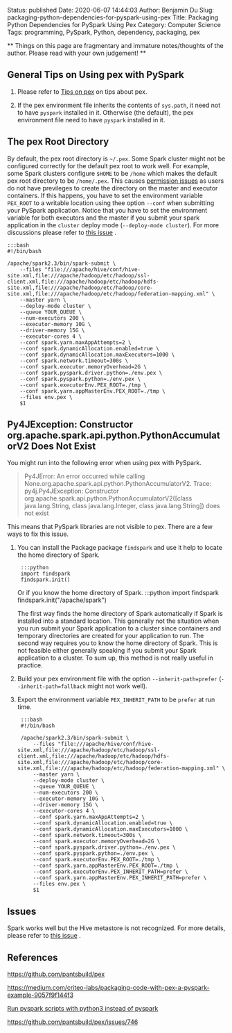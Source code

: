 Status: published
Date: 2020-06-07 14:44:03
Author: Benjamin Du
Slug: packaging-python-dependencies-for-pyspark-using-pex
Title: Packaging Python Dependencies for PySpark Using Pex
Category: Computer Science
Tags: programming, PySpark, Python, dependency, packaging, pex

**
Things on this page are fragmentary and immature notes/thoughts of the author.
Please read with your own judgement!
**


## General Tips on Using pex with PySpark

1. Please refer to [Tips on pex](http://www.legendu.net/misc/blog/tips-on-pex/)
    on tips about pex.

2. If the pex environment file inherits the contents of `sys.path`,
    it need not to have `pyspark` installed in it. 
    Otherwise (the default), 
    the pex environment file need to have `pyspark` installed in it. 

## The pex Root Directory

By default,
the pex root directory is `~/.pex`.
Some Spark cluster might not be configured correctly 
for the default pex root to work well.
For example,
some Spark clusters configure `$HOME` to be `/home`
which makes the default pex root directory to be `/home/.pex`.
This causes [permission issues](https://github.com/pantsbuild/pex/issues/359)
as users do not have previleges to create the directory on the master and executor containers.
If this happens, 
you have to set the environment variable `PEX_ROOT` 
to a writable location using thee option `--conf` 
when submitting your PySpark application.
Notice that you have to set the environment variable 
for both executors and the master 
if you submit your spark application in the `cluster` deploy mode (`--deploy-mode cluster`).
For more discussions please refer to
[this issue](https://github.com/pantsbuild/pex/issues/905)
.

    :::bash
    #!/bin/bash

    /apache/spark2.3/bin/spark-submit \
        --files "file:///apache/hive/conf/hive-site.xml,file:///apache/hadoop/etc/hadoop/ssl-client.xml,file:///apache/hadoop/etc/hadoop/hdfs-site.xml,file:///apache/hadoop/etc/hadoop/core-site.xml,file:///apache/hadoop/etc/hadoop/federation-mapping.xml" \
        --master yarn \
        --deploy-mode cluster \
        --queue YOUR_QUEUE \
        --num-executors 200 \
        --executor-memory 10G \
        --driver-memory 15G \
        --executor-cores 4 \
        --conf spark.yarn.maxAppAttempts=2 \
        --conf spark.dynamicAllocation.enabled=true \
        --conf spark.dynamicAllocation.maxExecutors=1000 \
        --conf spark.network.timeout=300s \
        --conf spark.executor.memoryOverhead=2G \
        --conf spark.pyspark.driver.python=./env.pex \
        --conf spark.pyspark.python=./env.pex \
        --conf spark.executorEnv.PEX_ROOT=./tmp \
        --conf spark.yarn.appMasterEnv.PEX_ROOT=./tmp \
        --files env.pex \
        $1

## Py4JException: Constructor org.apache.spark.api.python.PythonAccumulatorV2 Does Not Exist

You might run into the following error when using pex with PySpark.

> Py4JError: An error occurred while calling None.org.apache.spark.api.python.PythonAccumulatorV2. Trace:
> py4j.Py4JException: Constructor org.apache.spark.api.python.PythonAccumulatorV2([class java.lang.String, class java.lang.Integer, class java.lang.String]) does not exist

This means that PySpark libraries are not visible to pex. 
There are a few ways to fix this issue.

1. You can install the Package package `findspark`
    and use it help to locate the home directory of Spark. 

        :::python
        import findspark
        findspark.init()

    Or if you know the home directory of Spark.
        :::python
        import findspark
        findspark.init("/apache/spark")

    The first way finds the home directory of Spark automatically 
    if Spark is installed into a standard location. 
    This generally not the situation when you run submit your Spark application to a cluster 
    since containers and temporary directories are created for your application to run.
    The second way requires you to know the home directory of Spark.
    This is not feasible either generally speaking if you submit your Spark application to a cluster.
    To sum up, 
    this method is not really useful in practice.

2. Build your pex environment file with the option `--inherit-path=prefer`
    (`--inherit-path=fallback` might not work well).

3. Export the environment variable `PEX_INHERIT_PATH` to be `prefer` at run time.

        :::bash
        #!/bin/bash

        /apache/spark2.3/bin/spark-submit \
            --files "file:///apache/hive/conf/hive-site.xml,file:///apache/hadoop/etc/hadoop/ssl-client.xml,file:///apache/hadoop/etc/hadoop/hdfs-site.xml,file:///apache/hadoop/etc/hadoop/core-site.xml,file:///apache/hadoop/etc/hadoop/federation-mapping.xml" \
            --master yarn \
            --deploy-mode cluster \
            --queue YOUR_QUEUE \
            --num-executors 200 \
            --executor-memory 10G \
            --driver-memory 15G \
            --executor-cores 4 \
            --conf spark.yarn.maxAppAttempts=2 \
            --conf spark.dynamicAllocation.enabled=true \
            --conf spark.dynamicAllocation.maxExecutors=1000 \
            --conf spark.network.timeout=300s \
            --conf spark.executor.memoryOverhead=2G \
            --conf spark.pyspark.driver.python=./env.pex \
            --conf spark.pyspark.python=./env.pex \
            --conf spark.executorEnv.PEX_ROOT=./tmp \
            --conf spark.yarn.appMasterEnv.PEX_ROOT=./tmp \
            --conf spark.executorEnv.PEX_INHERIT_PATH=prefer \
            --conf spark.yarn.appMasterEnv.PEX_INHERIT_PATH=prefer \
            --files env.pex \
            $1

## Issues

Spark works well but the Hive metastore is not recognized.
For more details,
please refer to 
[this issue](https://github.com/pantsbuild/pex/issues/904)
.

## References

https://github.com/pantsbuild/pex

https://medium.com/criteo-labs/packaging-code-with-pex-a-pyspark-example-9057f9f144f3

[Run pyspark scripts with python3 instead of pyspark](https://hang-hu.github.io/spark/2018/10/31/Run-pyspark-scripts-with-python3-instead-of-pyspark.html)

https://github.com/pantsbuild/pex/issues/746
